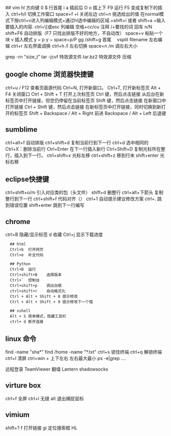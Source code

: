 <head><meta charset="UTF-8"></head>
## vim
hl 方向键
0 $ 行首尾
i a 插前后
O o 插上下
F9 运行
F5 变成复制下的插入
ctrl+h/l 切换工作窗口
space+f +l 关闭左边
ctrl+n 挑选给出的值
在normal模式下按ctrl+v进入列编辑模式+通过hl选中编辑的区域.+shift+i 或者 shift+a
+输入要插入的内容.   ctrl+\[或esc   列编辑
空格+cc/cu  注释
/+要找的词 回车 n/N
shift+F6 自动排版（F7 只找出排版不好的地方，不自动改）
space+v 粘贴一个块
v 插入模式
y ~ p
y ~ space+p/P
gg /shift+g  首尾　
vsplit filename 左右编辑
ctrl+r 左右界面调换
ctrl+h /l 左右切换
space+n /m 调左右大小




grep -rn "size_t"
 tar -jcvf 特效源文件.tar.bz2 特效源文件   压缩
 ## google chome 浏览器快捷键
 ctrl+u / F12 查看页面源代码
 Ctrl+N, 打开新窗口。 Ctrl+T, 打开新标签页
 Alt + F4 关闭窗口
 Ctrl + Shift + T 打开上次标签页
 Ctrl 键，然后点击链接 从后台在新标签页中打开链接，但您仍停留在当前标签页
 Shift 键，然后点击链接 在新窗口中打开链接
 Ctrl + Shift 键，然后点击链接 在新标签页中打开链接，同时切换到新打开的标签页
 Shift + Backspace / Alt + Right 前进
 Backspace / Alt + Left 后退键

 ## sumblime
 ctrl+alt+f  自动排版
 ctrl+shift+d 复制当前行到下一行
 ctrl+d   选中相同的
 Ctrl+X：删除当前行
 Ctrl+Enter 在下一行插入新行
 Ctrl+Shift+D 复制光标所在整行，插入到下一行。
 ctrl+shift+x 光标左移
 ctrl+shift+z 移到行末
 shift+enter 光标右移

 ## eclipse快捷键
 ctrl+shift+o/m  引入对应类的包（头文件）
 shift+d         删整行
 ctrl+alt+下箭头 复制整行到下一行
 ctrl+shift+f    代码对齐（）
 ctrl+1          自动提示建议修改方案
 ctrl+.          跳到错误位置
 shift+enter     跳到下一行编写

 ## chrome
 ctrl+B 隐藏/显示标签
      d 收藏
      Ctrl+j 显示下载进度

      ## html
      Ctrl+b  打开网页
      Ctrl+e  补全代码

      ## Python
      Ctrl+B  运行
      Ctrl+shift+B    选择版本
      Ctrl+`  控制台
      Ctrl+shift+p    调出白框
      ctrl+shift+r    自动格式化
      Ctrl + Alt + Shift + 8 提示修改
      Ctrl + Alt + Shift + 9 提示修改下一个错

      ## xshell
      Alt + S 简单模式，隐藏工具栏
      ctrl+ d 断开连接


## linux 命令
find -name "sha*"
find /home -name "*.txt"
ctrl+s 锁住终端
ctrl+q 解锁终端
ctrl+l 清屏
ctrl+win + 上下左右  左右最大最小
ps -e|grep ....

远程登录 TeamViewer
翻墙 Lantern shadowsocks

## virture box
ctrl+f  全屏
ctrl+l 无缝
alt  退出捕捉鼠标




## vimium
shift+?
f 打开链接
gi 定位搜索框
HL


